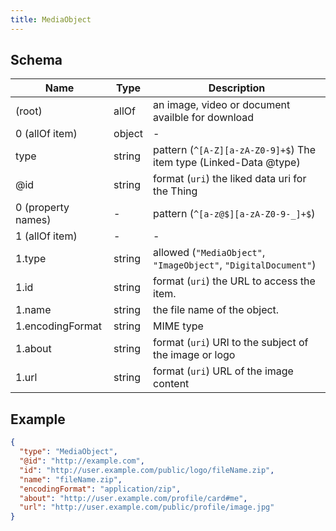 ```yaml
---
title: MediaObject
---
```

## Schema

| Name | Type | Description |
|---|---|---|
| (root) | allOf | an image, video or document availble for download |
| 0 (allOf item) | object | - |
| type | string | pattern (`^[A-Z][a-zA-Z0-9]+$`) The item type (Linked-Data @type) |
| @id | string | format (`uri`) the liked data uri for the Thing |
| 0 (property names) | - | pattern (`^[a-z@$][a-zA-Z0-9-_]+$`)  |
| 1 (allOf item) | - | - |
| 1.type | string | allowed (`"MediaObject"`, `"ImageObject"`, `"DigitalDocument"`)  |
| 1.id | string | format (`uri`) the URL to access the item. |
| 1.name | string | the file name of the object. |
| 1.encodingFormat | string | MIME type |
| 1.about | string | format (`uri`) URI to the subject of the image or logo |
| 1.url | string | format (`uri`) URL of the image content |

## Example



```json
{
  "type": "MediaObject",
  "@id": "http://example.com",
  "id": "http://user.example.com/public/logo/fileName.zip",
  "name": "fileName.zip",
  "encodingFormat": "application/zip",
  "about": "http://user.example.com/profile/card#me",
  "url": "http://user.example.com/public/profile/image.jpg"
}
```
